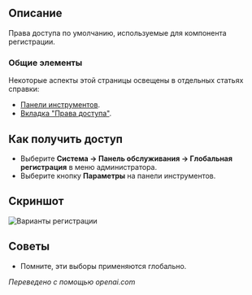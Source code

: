 <!-- Filename: Help4.x:Check-in:_Options / Display title: Регистрация: Варианты -->

## Описание

Права доступа по умолчанию, используемые для компонента регистрации.

### Общие элементы

Некоторые аспекты этой страницы освещены в отдельных статьях справки:

* [Панели инструментов](jdocmanual?article=help/common-elements/toolbars).
* [Вкладка "Права доступа"](jdocmanual?article=help/common-elements/edit-permissions).

## Как получить доступ

- Выберите **Система → Панель обслуживания → Глобальная регистрация** в
  меню администратора.
- Выберите кнопку **Параметры** на панели инструментов.

## Скриншот

![Варианты регистрации](../../../ru/images/maintenance/check-in-options.png)

## Советы

- Помните, эти выборы применяются глобально.

*Переведено с помощью openai.com*  

